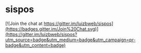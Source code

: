 # sispos

[![Join the chat at https://gitter.im/luizbweb/sispos](https://badges.gitter.im/Join%20Chat.svg)](https://gitter.im/luizbweb/sispos?utm_source=badge&utm_medium=badge&utm_campaign=pr-badge&utm_content=badge)
